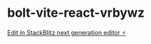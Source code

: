# bolt-vite-react-vrbywz

[Edit in StackBlitz next generation editor ⚡️](https://stackblitz.com/~/github.com/kanedark316/bolt-vite-react-vrbywz)